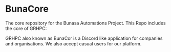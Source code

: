 # BunaCore

The core repository for the Bunasa Automations Project. This Repo includes the core of GRHPC:

GRHPC also known as BunaCor is a Discord like application for companies and organisations. We also accept casual users for our platform.